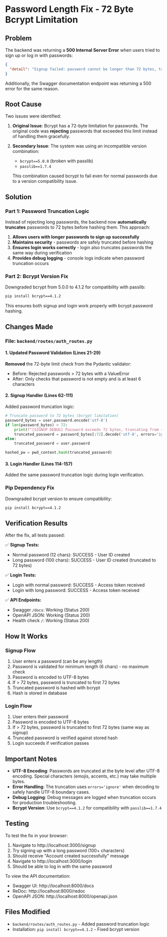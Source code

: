 # Password Length Fix - 72 Byte Bcrypt Limitation

## Problem
The backend was returning a **500 Internal Server Error** when users tried to sign up or log in with passwords:

```json
{
  "detail": "Signup failed: password cannot be longer than 72 bytes, truncate manually if necessary (e.g. my_password[:72])"
}
```

Additionally, the Swagger documentation endpoint was returning a 500 error for the same reason.

## Root Cause
Two issues were identified:

1. **Original Issue**: Bcrypt has a 72-byte limitation for passwords. The original code was **rejecting** passwords that exceeded this limit instead of handling them gracefully.

2. **Secondary Issue**: The system was using an incompatible version combination:
   - `bcrypt==5.0.0` (broken with passlib)
   - `passlib==1.7.4`
   
   This combination caused bcrypt to fail even for normal passwords due to a version compatibility issue.

## Solution

### Part 1: Password Truncation Logic
Instead of rejecting long passwords, the backend now **automatically truncates** passwords to 72 bytes before hashing them. This approach:

1. **Allows users with longer passwords to sign up successfully**
2. **Maintains security** - passwords are safely truncated before hashing
3. **Ensures login works correctly** - login also truncates passwords the same way during verification
4. **Provides debug logging** - console logs indicate when password truncation occurs

### Part 2: Bcrypt Version Fix
Downgraded bcrypt from 5.0.0 to 4.1.2 for compatibility with passlib:

```bash
pip install bcrypt==4.1.2
```

This ensures both signup and login work properly with bcrypt password hashing.

## Changes Made

### File: `backend/routes/auth_routes.py`

#### 1. Updated Password Validation (Lines 21-29)
**Removed** the 72-byte limit check from the Pydantic validator:
- Before: Rejected passwords > 72 bytes with a ValueError
- After: Only checks that password is not empty and is at least 6 characters

#### 2. Signup Handler (Lines 62-111)
Added password truncation logic:
```python
# Truncate password to 72 bytes (bcrypt limitation)
password_bytes = user.password.encode('utf-8')
if len(password_bytes) > 72:
    print(f"[SIGNUP DEBUG] Password exceeds 72 bytes, truncating from {len(password_bytes)} to 72 bytes")
    truncated_password = password_bytes[:72].decode('utf-8', errors='ignore')
else:
    truncated_password = user.password

hashed_pw = pwd_context.hash(truncated_password)
```

#### 3. Login Handler (Lines 114-157)
Added the same password truncation logic during login verification.

### Pip Dependency Fix
Downgraded bcrypt version to ensure compatibility:
```bash
pip install bcrypt==4.1.2
```

## Verification Results

After the fix, all tests passed:

✅ **Signup Tests:**
- Normal password (12 chars): SUCCESS - User ID created
- Long password (100 chars): SUCCESS - User ID created (truncated to 72 bytes)

✅ **Login Tests:**
- Login with normal password: SUCCESS - Access token received
- Login with long password: SUCCESS - Access token received

✅ **API Endpoints:**
- Swagger `/docs`: Working (Status 200)
- OpenAPI JSON: Working (Status 200)
- Health check `/`: Working (Status 200)

## How It Works

### Signup Flow
1. User enters a password (can be any length)
2. Password is validated for minimum length (6 chars) - no maximum check
3. Password is encoded to UTF-8 bytes
4. If > 72 bytes, password is truncated to first 72 bytes
5. Truncated password is hashed with bcrypt
6. Hash is stored in database

### Login Flow
1. User enters their password
2. Password is encoded to UTF-8 bytes
3. If > 72 bytes, password is truncated to first 72 bytes (same way as signup)
4. Truncated password is verified against stored hash
5. Login succeeds if verification passes

## Important Notes

- **UTF-8 Encoding**: Passwords are truncated at the byte level after UTF-8 encoding. Special characters (emojis, accents, etc.) may take multiple bytes.
- **Error Handling**: The truncation uses `errors='ignore'` when decoding to safely handle UTF-8 boundary cases.
- **Debug Logging**: Debug messages are logged when truncation occurs for production troubleshooting.
- **Bcrypt Version**: Use `bcrypt==4.1.2` for compatibility with `passlib==1.7.4`

## Testing

To test the fix in your browser:
1. Navigate to http://localhost:3000/signup
2. Try signing up with a long password (100+ characters)
3. Should receive "Account created successfully" message
4. Navigate to http://localhost:3000/login
5. Should be able to log in with the same password

To view the API documentation:
- Swagger UI: http://localhost:8000/docs
- ReDoc: http://localhost:8000/redoc
- OpenAPI JSON: http://localhost:8000/openapi.json

## Files Modified

- `backend/routes/auth_routes.py` - Added password truncation logic
- Installation: `pip install bcrypt==4.1.2` - Fixed bcrypt version
